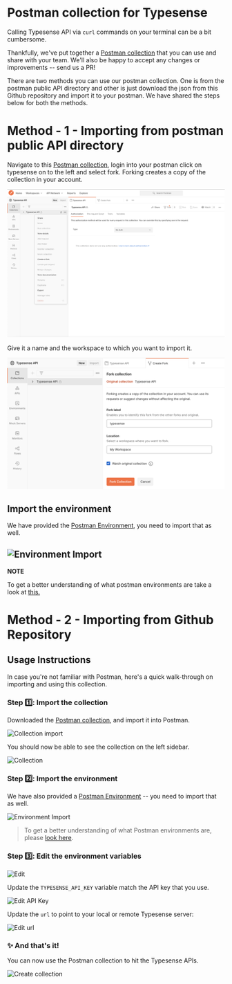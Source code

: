 # Postman collection for Typesense

Calling Typesense API via `curl` commands on your terminal can be a bit cumbersome.

Thankfully, we've put together a <a href="https://www.postman.com/typesense/workspace/typesense-api/overview">Postman collection</a> that you can use and share with your team. We'll also be happy to accept any changes or improvements -- send us a PR!

There are two methods you can use our postman collection. One is from the postman public API directory and other is just download the json from this Github repository and import it to your postman. We have shared the steps below for both the methods.

# Method - 1 - Importing from postman public API directory
Navigate to this <a href="Typesense-v0.21.0.postman_collection.json" download="https://www.postman.com/typesense/workspace/typesense-api/overview">Postman collection</a>, login into your postman click on typesense on to the left and select fork. Forking creates a copy of the collection in your account. 

![](/screenshots/Fork_1.png)

Give it a name and the workspace to which you want to import it.

![Collection](/screenshots/fork_2.png)

## Import the environment

We have provided the [Postman Environment](/Typesense-v0.21.0.postman_environment.json), you need to import that as well.

![Environment Import](/screenshots/env_import.png)
---
**NOTE**

To get a better understanding of what postman environments are take a look at [this.](https://learning.postman.com/docs/sending-requests/managing-environments/)

# Method - 2 - Importing from Github Repository
## Usage Instructions

In case you're not familiar with Postman, here's a quick walk-through on importing and using this collection.

### Step 1️⃣: Import the collection

Downloaded the [Postman collection](typesense.postman_collection.json), and import it into Postman.

![Collection import](/screenshots/Import.png)

You should now be able to see the collection on the left sidebar.

![Collection](/screenshots/collection.png)

### Step 2️⃣: Import the environment

We have also provided a [Postman Environment](/typesense.postman_environment.json) -- you need to import that as well.

![Environment Import](/screenshots/env_import.png)

> To get a better understanding of what Postman environments are, please [look here](https://learning.postman.com/docs/sending-requests/managing-environments/).

### Step 3️⃣: Edit the environment variables

![Edit](/screenshots/edit_collection.png)

Update the `TYPESENSE_API_KEY` variable match the API key that you use.

![Edit API Key](/screenshots/set_api_url.png)

Update the `url` to point to your local or remote Typesense server:

![Edit url](/screenshots/set_api_url.png)

### ✨ And that's it!

You can now use the Postman collection to hit the Typesense APIs.

![Create collection](/screenshots/create_collection.png)
